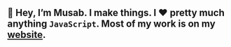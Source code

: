 ## 👋 Hey, I’m Musab. I make things. I ❤️️ pretty much anything `JavaScript`. Most of my work is on my [website](https://musabhassan.com).
